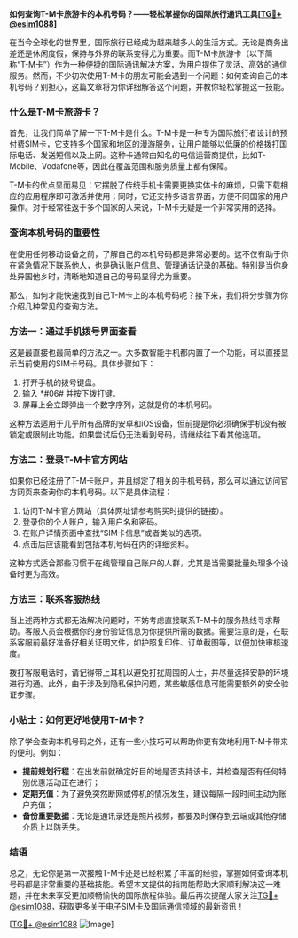 **如何查询T-M卡旅游卡的本机号码？——轻松掌握你的国际旅行通讯工具[[TG💪+ @esim1088](https://t.me/s/esim1088)]**

在当今全球化的世界里，国际旅行已经成为越来越多人的生活方式。无论是商务出差还是休闲度假，保持与外界的联系变得尤为重要。而T-M卡旅游卡（以下简称“T-M卡”）作为一种便捷的国际通讯解决方案，为用户提供了灵活、高效的通信服务。然而，不少初次使用T-M卡的朋友可能会遇到一个问题：如何查询自己的本机号码？别担心，这篇文章将为你详细解答这个问题，并教你轻松掌握这一技能。

### 什么是T-M卡旅游卡？

首先，让我们简单了解一下T-M卡是什么。T-M卡是一种专为国际旅行者设计的预付费SIM卡，它支持多个国家和地区的漫游服务，让用户能够以低廉的价格拨打国际电话、发送短信以及上网。这种卡通常由知名的电信运营商提供，比如T-Mobile、Vodafone等，因此在覆盖范围和服务质量上都有保障。

T-M卡的优点显而易见：它摆脱了传统手机卡需要更换实体卡的麻烦，只需下载相应的应用程序即可激活并使用；同时，它还支持多语言界面，方便不同国家的用户操作。对于经常往返于多个国家的人来说，T-M卡无疑是一个非常实用的选择。

### 查询本机号码的重要性

在使用任何移动设备之前，了解自己的本机号码都是非常必要的。这不仅有助于你在紧急情况下联系他人，也是确认账户信息、管理通话记录的基础。特别是当你身处异国他乡时，清晰地知道自己的号码显得尤为重要。

那么，如何才能快速找到自己T-M卡上的本机号码呢？接下来，我们将分步骤为你介绍几种常见的查询方法。

### 方法一：通过手机拨号界面查看

这是最直接也最简单的方法之一。大多数智能手机都内置了一个功能，可以直接显示当前使用的SIM卡号码。具体步骤如下：

1. 打开手机的拨号键盘。
2. 输入 *#06# 并按下拨打键。
3. 屏幕上会立即弹出一个数字序列，这就是你的本机号码。

这种方法适用于几乎所有品牌的安卓和iOS设备，但前提是你必须确保手机没有被锁定或限制此功能。如果尝试后仍无法看到号码，请继续往下看其他选项。

### 方法二：登录T-M卡官方网站

如果你已经注册了T-M卡账户，并且绑定了相关的手机号码，那么可以通过访问官方网页来查询你的本机号码。以下是具体流程：

1. 访问T-M卡官方网站（具体网址请参考购买时提供的链接）。
2. 登录你的个人账户，输入用户名和密码。
3. 在账户详情页面中查找“SIM卡信息”或者类似的选项。
4. 点击后应该能看到包括本机号码在内的详细资料。

这种方式适合那些习惯于在线管理自己账户的人群，尤其是当需要批量处理多个设备时更为高效。

### 方法三：联系客服热线

当上述两种方式都无法解决问题时，不妨考虑直接联系T-M卡的服务热线寻求帮助。客服人员会根据你的身份验证信息为你提供所需的数据。需要注意的是，在联系客服前最好准备好相关证明文件，如护照复印件、订单截图等，以便加快审核速度。

拨打客服电话时，请记得带上耳机以避免打扰周围的人士，并尽量选择安静的环境进行沟通。此外，由于涉及到隐私保护问题，某些敏感信息可能需要额外的安全验证步骤。

### 小贴士：如何更好地使用T-M卡？

除了学会查询本机号码之外，还有一些小技巧可以帮助你更有效地利用T-M卡带来的便利。例如：

- **提前规划行程**：在出发前就确定好目的地是否支持该卡，并检查是否有任何特别优惠活动正在进行；
- **定期充值**：为了避免突然断网或停机的情况发生，建议每隔一段时间主动为账户充值；
- **备份重要数据**：无论是通讯录还是照片视频，都要及时保存到云端或其他存储介质上以防丢失。

### 结语

总之，无论你是第一次接触T-M卡还是已经积累了丰富的经验，掌握如何查询本机号码都是非常重要的基础技能。希望本文提供的指南能帮助大家顺利解决这一难题，并在未来享受更加顺畅愉快的国际旅程体验。最后再次提醒大家关注[TG💪+ @esim1088](https://t.me/s/esim1088)，获取更多关于电子SIM卡及国际通信领域的最新资讯！

[[TG💪+ @esim1088](https://t.me/s/esim1088) ![Image](https://i.postimg.cc/4NQfJmqS/Snipaste-2025-05-13-00-14-12.png)]